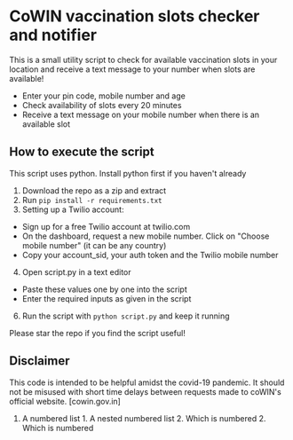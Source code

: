 # CoWIN vaccination slots checker and notifier
This is a small utility script to check for available vaccination slots in your location and receive a text message to your number when slots are available!

* Enter your pin code, mobile number and age
* Check availability of slots every 20 minutes
* Receive a text message on your mobile number when there is an available slot


## How to execute the script
This script uses python. Install python first if you haven't already
1) Download the repo as a zip and extract
2) Run `pip install -r requirements.txt`
3) Setting up a Twilio account:
  * Sign up for a free Twilio account at twilio.com
  * On the dashboard, request a new mobile number. Click on "Choose mobile number" (it can be any country)
  * Copy your account_sid, your auth token and the Twilio mobile number
4) Open script.py in a text editor
  * Paste these values one by one into the script
  * Enter the required inputs as given in the script
6) Run the script with `python script.py` and keep it running


Please star the repo if you find the script useful!

## Disclaimer
This code is intended to be helpful amidst the covid-19 pandemic. It should not be misused with short time delays between requests made to coWIN's official website. [cowin.gov.in]

1. A numbered list
              1. A nested numbered list
              2. Which is numbered
          2. Which is numbered
